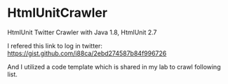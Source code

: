 # HtmlUnitCrawler
HtmlUnit Twitter Crawler with Java 1.8, HtmlUnit 2.7

I refered this link to log in twitter: https://gist.github.com/i88ca/2ebd274587b84f996726 

And I utilized a code template which is shared in my lab to crawl following list.
